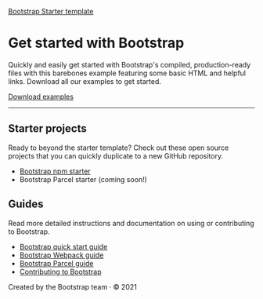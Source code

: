 [ Bootstrap Starter template ](/)

# Get started with Bootstrap

Quickly and easily get started with Bootstrap's compiled, production-ready
files with this barebones example featuring some basic HTML and helpful links.
Download all our examples to get started.

[Download examples](/docs/5.1/examples/)

* * *

## Starter projects

Ready to beyond the starter template? Check out these open source projects
that you can quickly duplicate to a new GitHub repository.

  * [Bootstrap npm starter](https://github.com/twbs/bootstrap-npm-starter)
  * Bootstrap Parcel starter (coming soon!)

## Guides

Read more detailed instructions and documentation on using or contributing to
Bootstrap.

  * [Bootstrap quick start guide](/docs/5.1/getting-started/introduction/)
  * [Bootstrap Webpack guide](/docs/5.1/getting-started/webpack/)
  * [Bootstrap Parcel guide](/docs/5.1/getting-started/parcel/)
  * [Contributing to Bootstrap](/docs/5.1/getting-started/contribute/)

Created by the Bootstrap team · © 2021

